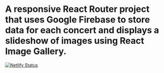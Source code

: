 # A responsive React Router project that uses Google Firebase to store data for each concert and displays a slideshow of images using React Image Gallery.

[![Netlify Status](https://api.netlify.com/api/v1/badges/54a6a26a-009d-43f3-b011-bed3114566fb/deploy-status)](https://app.netlify.com/sites/kailasconcertjournal/deploys)

